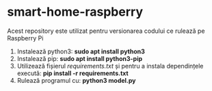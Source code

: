 # smart-home-raspberry
Acest repository este utilizat pentru versionarea codului ce rulează pe Raspberry Pi

1. Instalează python3: **sudo apt install python3**
2. Instalează pip: **sudo apt install python3-pip**
3. Utilizează fișierul *requirements.txt* și pentru a instala dependințele execută: **pip install -r requirements.txt**
4. Rulează programul cu: **python3 model.py**

